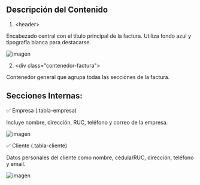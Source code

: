 ## Descripción del Contenido

1. &lt;header&gt;


Encabezado central con el título principal de la factura. Utiliza fondo azul y tipografía blanca para destacarse.

![imagen](https://github.com/user-attachments/assets/a0e5181d-d407-42ac-9118-b409bfc273de)

2. &lt;div class="contenedor-factura"&gt;

Contenedor general que agrupa todas las secciones de la factura.
## Secciones Internas:

✅ Empresa (.tabla-empresa)

Incluye nombre, dirección, RUC, teléfono y correo de la empresa.

![imagen](https://github.com/user-attachments/assets/03702756-5c85-4a78-9022-bd1f0d44339d)

✅ Cliente (.tabla-cliente)

Datos personales del cliente como nombre, cédula/RUC, dirección, teléfono y email.

![imagen](https://github.com/user-attachments/assets/05b307be-120c-434d-b2b4-5545db963555)
